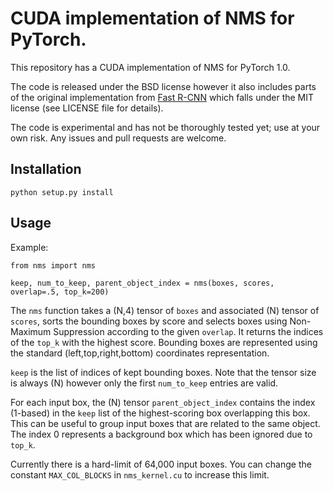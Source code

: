 # CUDA implementation of NMS for PyTorch.

This repository has a CUDA implementation of NMS for PyTorch 1.0.

The code is released under the BSD license however it also includes parts of the original implementation from [Fast R-CNN](https://github.com/rbgirshick/py-faster-rcnn) which falls under the MIT license (see LICENSE file for details).

The code is experimental and has not be thoroughly tested yet; use at your own risk. Any issues and pull requests are welcome.

## Installation

```
python setup.py install
```

## Usage

Example:
```
from nms import nms

keep, num_to_keep, parent_object_index = nms(boxes, scores, overlap=.5, top_k=200)
```

The `nms` function takes a (N,4) tensor of `boxes` and associated (N) tensor of `scores`, sorts the bounding boxes by score and selects boxes using Non-Maximum Suppression according to the given `overlap`. It returns the indices of the `top_k` with the highest score. Bounding boxes are represented using the standard (left,top,right,bottom) coordinates representation.

`keep` is the list of indices of kept bounding boxes. Note that the tensor size is always (N) however only the first `num_to_keep` entries are valid.

For each input box, the (N) tensor `parent_object_index` contains the index (1-based) in the `keep` list of the highest-scoring box overlapping this box. This can be useful to group input boxes that are related to the same object. The index 0 represents a background box which has been ignored due to `top_k`.

Currently there is a hard-limit of 64,000 input boxes. You can change the constant `MAX_COL_BLOCKS` in `nms_kernel.cu` to increase this limit.

